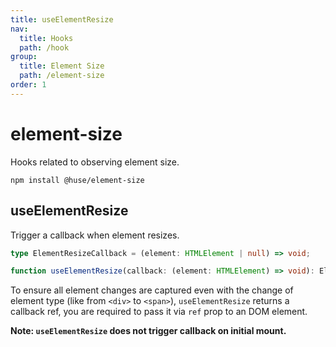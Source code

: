 ```yaml
---
title: useElementResize
nav:
  title: Hooks
  path: /hook
group:
  title: Element Size
  path: /element-size
order: 1
---
```


# element-size

Hooks related to observing element size.

```shell
npm install @huse/element-size
```

## useElementResize

Trigger a callback when element resizes.

```typescript
type ElementResizeCallback = (element: HTMLElement | null) => void;

function useElementResize(callback: (element: HTMLElement) => void): ElementResizeCallback;
```

To ensure all element changes are captured even with the change of element type (like from `<div>` to `<span>`),
`useElementResize` returns a callback ref, you are required to pass it via `ref` prop to an DOM element.

**Note: `useElementResize` does not trigger callback on initial mount.**

<code src='./demo/useElementResize.tsx'>

